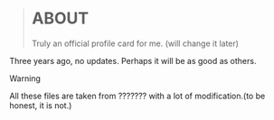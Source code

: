 > # ABOUT
> Truly an official profile card for me. (will change it later)

Three years ago, no updates. Perhaps it will be as good as others. 

> [!WARNING]
> All these files are taken from ??????? with a lot of modification.(to be honest, it is not.)
